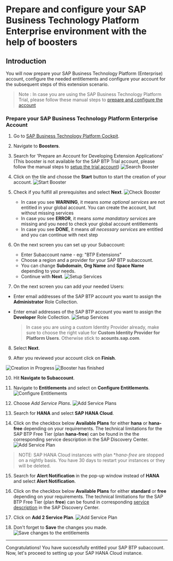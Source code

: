 # Prepare and configure your SAP Business Technology Platform Enterprise environment with the help of boosters

## Introduction

You will now prepare your SAP Business Technology Platform (Enterprise) account, configure the needed entitlements and configure your account for the subsequent steps of this extension scenario.

> Note : In case you are using the SAP Business Technology Platform Trial, please follow these manual steps to [prepare and configure the account](../03-PrepareBTPTrial/README.md)

### Prepare your SAP Business Technology Platform Enterprise Account

1. Go to [SAP Business Technology Platform Cockpit](https://cockpit.eu10.hana.ondemand.com). 
2. Navigate to **Boosters**.
3. Search for 'Prepare an Account for Developing Extension Applications' (This booster is not available for the SAP BTP Trial account, please follow the manual steps to [setup the trial account](../03-PrepareBTPTrial/README.md))
   ![Search Booster](./images/booster1.png)

4. Click on the tile and chosse the **Start** button to start the creation of your account.
   ![Start Booster](./images/booster2.png)

5. Check if you fulfill all prerequisites and select **Next**.
   ![Check Booster](./images/booster3.png)

   - In case you see **WARNING**, it means _some optional services_ are not entitled in your global account. You can create the account, but without missing services
   - In case you see **ERROR**, it means _some mandatory services_ are missing and you need to check your global account entitlements 
   - In case you see **DONE**, it means _all necessary services_ are entitled and you can continue with next step
   
6. On the next screen you can set up your Subaccount: 
    - Enter Subaccount name - eg: "BTP Extensions"
    - Choose a region and a provider for your SAP BTP subaccount. 
    - You can change **Subdomain**, **Org Name** and **Space Name** depending to your needs. 
    - Continue with **Next**.
   ![Setup Services](./images/booster5.png)

7. On the next screen you can add your needed Users:
 - Enter email addresses of the SAP BTP account you want to assign the **Administrator** Role Collection.
 - Enter email addresses of the SAP BTP account you want to assign the **Developer** Role Collection.
   ![Setup Services](./images/add_users.png)

   > In case you are using a custom Identity Provider already, make sure to choose the right value for **Custom Identity Provider for Platform Users**. Otherwise stick to **acounts.sap.com**.
 
8. Select **Next**.

9.  After you reviewed your account click on **Finish**.

   ![Creation in Progress](./images/creation_in_progress.png)
   ![Booster has finished](./images/booster_finished.png)

10. Hit **Navigate to Subaccount**.

11. Navigate to **Entitlements** and select on **Configure Entitlements**.
   ![Configure Entitlements](./images/booster7.png)

12. Choose *Add Service Plans*.
   ![Add Service Plans](./images/booster8.png)

13. Search for **HANA** and select **SAP HANA Cloud**.

14. Click on the checkbox below **Available Plans** for either **hana** or **hana-free** depending on your requirements. The technical limitations for the SAP BTP Free Tier (plan **hana-free**) can be found in the the corresponding service description in the SAP Discovery Center.
   ![Add Service Plan](./images/booster9.png)
   
   > NOTE: SAP HANA Cloud instances with plan **hana-free* are stopped on a nightly basis. You have 30 days to restart your instances or they will be deleted.

15. Search for **Alert Notification** in the pop-up window instead of **HANA** and select **Alert Notification**.

16. Click on the checkbox below **Available Plans** for either **standard** or **free** depending on your requirements. The technical limitiations for the SAP BTP Free Tier (plan **free**) can be found in corresponding [service description](https://discovery-center.cloud.sap/serviceCatalog/alert-notification?region=all&tab=service_plan) in the SAP Discovery Center.

17. Click on **Add 2 Service Plan**. 
   ![Add Service Plan](./images/booster11.png)

18. Don't forget to **Save** the changes you made. 
   ![Save changes to the entitlements](./images/save_changes.png)
--- 

Congratulations! You have successfully entitled your SAP BTP subaccount. Now, let's proceed to setting up your SAP HANA Cloud instance.